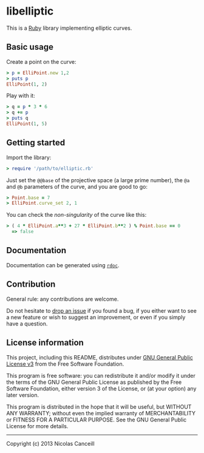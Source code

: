 # libelliptic

This is a [Ruby](https://www.ruby-lang.org) library implementing elliptic curves.

## Basic usage

Create a point on the curve:

````ruby
> p = ElliPoint.new 1,2
> puts p
ElliPoint(1, 2)
````

Play with it:

````ruby
> q = p * 3 * 6
> q += p
> puts q
ElliPoint(1, 5)
````

## Getting started

Import the library:

````ruby
> require '/path/to/elliptic.rb'
````

Just set the `@@base` of the projective space (a large prime number), the `@a` and `@b` parameters of the curve, and you are good to go:

````ruby
> Point.base = 7
> ElliPoint.curve_set 2, 1
````

You can check the _non-singularity_ of the curve like this:

````ruby
> ( 4 * ElliPoint.a**3 + 27 * ElliPoint.b**2 ) % Point.base == 0
  => false 
````

## Documentation

Documentation can be generated using [`rdoc`](http://rdoc.sourceforge.net).

## Contribution

General rule: any contributions are welcome.

Do not hesitate to [drop an issue](https://github.com/ncanceill/libelliptic/issues/new) if you found a bug, if you either want to see a new feature or wish to suggest an improvement, or even if you simply have a question.

## License information

This project, including this README, distributes under [GNU General Public License v3](https://github.com/ncanceill/libelliptic/blob/master/LICENSE.md) from the Free Software Foundation.

This program is free software: you can redistribute it and/or modify it under the terms of the GNU General Public License as published by the Free Software Foundation, either version 3 of the License, or (at your option) any later version.

This program is distributed in the hope that it will be useful, but WITHOUT ANY WARRANTY; without even the implied warranty of MERCHANTABILITY or FITNESS FOR A PARTICULAR PURPOSE.  See the GNU General Public License for more details.

***

Copyright (c) 2013 Nicolas Canceill

